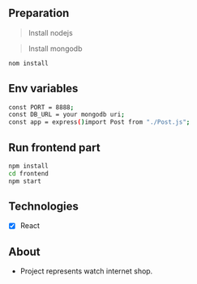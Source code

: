 ## Preparation

> Install nodejs

> Install mongodb

````sh
nom install
````

## Env variables
````sh
const PORT = 8888;
const DB_URL = your mongodb uri;
const app = express()import Post from "./Post.js";
````
## Run frontend part
````sh
npm install
cd frontend
npm start
````

## Technologies

- [x] React

## About

* Project represents watch internet shop.
